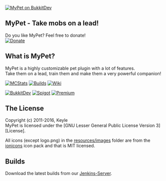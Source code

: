 [![MyPet on BukkitDev][Banner]][BukkitDev]
## MyPet - Take mobs on a lead!

Do you like MyPet? Feel free to donate!<br />
[![Donate](https://www.paypalobjects.com/en_US/i/btn/btn_donate_LG.gif)][Donate]

## What is MyPet?
MyPet is a highly customizable pet plugin with a lot of features.<br />
Take them on a lead, train them and make them a very powerful companion!

[![MCStats][MCStatsImage]][MCStats]
[![Builds][BuildsImage]][Builds]
[![Wiki][WikiImage]][Wiki]

[![BukkitDev][BukkitDevImage]][BukkitDev] 
[![Spigot][SpigotImage]][Spigot]
[![Premium][PremiumImage]][Premium]

## The License
Copyright (c) 2011-2016, Keyle<br />
MyPet is licensed under the [GNU Lesser General Public License Version 3][License].

All icons (except logo.png) in the [resources/images] folder are from the [ionicons] icon pack and that is MIT licensed.

## Builds
Download the latest builds from our [Jenkins-Server][Builds].


[Logo]: http://dl.keyle.de/images/logo.png
[Banner]: http://dl.keyle.de/images/banner.png
[ionicons]: http://ionicons.com/
[resources/images]: https://github.com/xXKeyleXx/MyPet/tree/master/src/main/resources/images
[Donate]: http://www.paypal.com/cgi-bin/webscr?cmd=_s-xclick&hosted_button_id=TZD8FU8QMW53A&item_name=Donation+for+MyPet
[MCStats]: http://mcstats.org/plugin/MyPet
[MCStatsImage]: http://dl.keyle.de/images/metrics.png
[Builds]: https://build.keyle.de/job/MyPet/
[BuildsImage]: http://dl.keyle.de/images/devbuilds.png
[Wiki]: https://wiki.mypet-plugin.de/
[WikiImage]: http://dl.keyle.de/images/wiki.png
[BukkitDev]: http://dev.bukkit.org/server-mods/mypet/
[BukkitDevImage]: http://dl.keyle.de/images/bukkitdev.png 
[Spigot]: https://www.spigotmc.org/resources/mypet.12725/
[SpigotImage]: http://dl.keyle.de/images/spigot.png
[Premium]: https://www.spigotmc.org/resources/mypet-premium.17566/
[PremiumImage]: http://dl.keyle.de/images/mypet-premium.png
